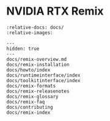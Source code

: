 # NVIDIA RTX Remix

```{include} ./docs/remix-overview.md
:relative-docs: docs/
:relative-images:
```

```{toctree}
---
hidden: true
---
docs/remix-overview.md
docs/remix-installation
docs/howto/index
docs/runtimeinterface/index
docs/toolkitinterface/index
docs/remix-formats
docs/remix-releasenotes
docs/remix-glossary
docs/remix-faq
docs/contributing
docs/remix-index
```
